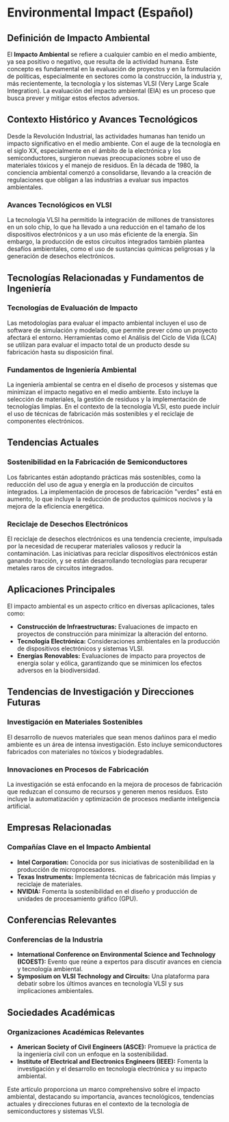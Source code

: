 # Environmental Impact (Español)

## Definición de Impacto Ambiental

El **Impacto Ambiental** se refiere a cualquier cambio en el medio ambiente, ya sea positivo o negativo, que resulta de la actividad humana. Este concepto es fundamental en la evaluación de proyectos y en la formulación de políticas, especialmente en sectores como la construcción, la industria y, más recientemente, la tecnología y los sistemas VLSI (Very Large Scale Integration). La evaluación del impacto ambiental (EIA) es un proceso que busca prever y mitigar estos efectos adversos.

## Contexto Histórico y Avances Tecnológicos

Desde la Revolución Industrial, las actividades humanas han tenido un impacto significativo en el medio ambiente. Con el auge de la tecnología en el siglo XX, especialmente en el ámbito de la electrónica y los semiconductores, surgieron nuevas preocupaciones sobre el uso de materiales tóxicos y el manejo de residuos. En la década de 1980, la conciencia ambiental comenzó a consolidarse, llevando a la creación de regulaciones que obligan a las industrias a evaluar sus impactos ambientales.

### Avances Tecnológicos en VLSI

La tecnología VLSI ha permitido la integración de millones de transistores en un solo chip, lo que ha llevado a una reducción en el tamaño de los dispositivos electrónicos y a un uso más eficiente de la energía. Sin embargo, la producción de estos circuitos integrados también plantea desafíos ambientales, como el uso de sustancias químicas peligrosas y la generación de desechos electrónicos.

## Tecnologías Relacionadas y Fundamentos de Ingeniería

### Tecnologías de Evaluación de Impacto

Las metodologías para evaluar el impacto ambiental incluyen el uso de software de simulación y modelado, que permite prever cómo un proyecto afectará el entorno. Herramientas como el Análisis del Ciclo de Vida (LCA) se utilizan para evaluar el impacto total de un producto desde su fabricación hasta su disposición final.

### Fundamentos de Ingeniería Ambiental

La ingeniería ambiental se centra en el diseño de procesos y sistemas que minimizan el impacto negativo en el medio ambiente. Esto incluye la selección de materiales, la gestión de residuos y la implementación de tecnologías limpias. En el contexto de la tecnología VLSI, esto puede incluir el uso de técnicas de fabricación más sostenibles y el reciclaje de componentes electrónicos.

## Tendencias Actuales

### Sostenibilidad en la Fabricación de Semiconductores

Los fabricantes están adoptando prácticas más sostenibles, como la reducción del uso de agua y energía en la producción de circuitos integrados. La implementación de procesos de fabricación "verdes" está en aumento, lo que incluye la reducción de productos químicos nocivos y la mejora de la eficiencia energética.

### Reciclaje de Desechos Electrónicos

El reciclaje de desechos electrónicos es una tendencia creciente, impulsada por la necesidad de recuperar materiales valiosos y reducir la contaminación. Las iniciativas para reciclar dispositivos electrónicos están ganando tracción, y se están desarrollando tecnologías para recuperar metales raros de circuitos integrados.

## Aplicaciones Principales

El impacto ambiental es un aspecto crítico en diversas aplicaciones, tales como:

- **Construcción de Infraestructuras:** Evaluaciones de impacto en proyectos de construcción para minimizar la alteración del entorno.
- **Tecnología Electrónica:** Consideraciones ambientales en la producción de dispositivos electrónicos y sistemas VLSI.
- **Energías Renovables:** Evaluaciones de impacto para proyectos de energía solar y eólica, garantizando que se minimicen los efectos adversos en la biodiversidad.

## Tendencias de Investigación y Direcciones Futuras

### Investigación en Materiales Sostenibles

El desarrollo de nuevos materiales que sean menos dañinos para el medio ambiente es un área de intensa investigación. Esto incluye semiconductores fabricados con materiales no tóxicos y biodegradables.

### Innovaciones en Procesos de Fabricación

La investigación se está enfocando en la mejora de procesos de fabricación que reduzcan el consumo de recursos y generen menos residuos. Esto incluye la automatización y optimización de procesos mediante inteligencia artificial.

## Empresas Relacionadas

### Compañías Clave en el Impacto Ambiental

- **Intel Corporation:** Conocida por sus iniciativas de sostenibilidad en la producción de microprocesadores.
- **Texas Instruments:** Implementa técnicas de fabricación más limpias y reciclaje de materiales.
- **NVIDIA:** Fomenta la sostenibilidad en el diseño y producción de unidades de procesamiento gráfico (GPU).

## Conferencias Relevantes

### Conferencias de la Industria

- **International Conference on Environmental Science and Technology (ICOEST):** Evento que reúne a expertos para discutir avances en ciencia y tecnología ambiental.
- **Symposium on VLSI Technology and Circuits:** Una plataforma para debatir sobre los últimos avances en tecnología VLSI y sus implicaciones ambientales.

## Sociedades Académicas

### Organizaciones Académicas Relevantes

- **American Society of Civil Engineers (ASCE):** Promueve la práctica de la ingeniería civil con un enfoque en la sostenibilidad.
- **Institute of Electrical and Electronics Engineers (IEEE):** Fomenta la investigación y el desarrollo en tecnología electrónica y su impacto ambiental.

Este artículo proporciona un marco comprehensivo sobre el impacto ambiental, destacando su importancia, avances tecnológicos, tendencias actuales y direcciones futuras en el contexto de la tecnología de semiconductores y sistemas VLSI.
